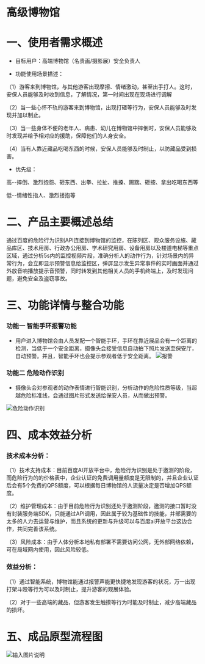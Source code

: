 # 高级博物馆

# 一、使用者需求概述

- 目标用户：高端博物馆（名贵画/摄影展）安全负责人

- 功能使用场景描述：

（1）游客来到博物馆，与其他游客出现摩擦、情绪激动，甚至出手打人。这时，安保人员能够及时收到信息，了解情况，第一时间出现在现场进行调解

（2）当一些心怀不轨的游客来到博物馆，出现打砸等行为，安保人员能够及时发现并加以制止。

（3）当一些身体不便的老年人、病患、幼儿在博物馆中摔倒时，安保人员能够及时发现并给予相对应的援助，保障他们的人身安全。

（4）当有人靠近藏品吃喝东西的时候，安保人员能够及时制止，以防藏品受到损害。

- 优先级：

高--摔倒、激烈抱怨、砸东西、出拳、拉扯、推搡、踢踹、砸按、拿出吃喝东西等 

低--情绪性指人、激烈搂抱等

# 二、产品主要概述总结
通过百度的危险行为识别API连接到博物馆的监控，在陈列区、观众服务设施、藏品库区、技术用房、行政办公用房、学术研究用房、设备用房以及楼道电梯等重点区域，通过分析5s内的监控视频片段，准确分析人的动作行为，针对场景内的异常行为，会立即显示预警信息给监控区，弹屏显示发生异常事件的实时画面并通过外放音响播放提示音预警，同时转发到其他相关人员的手机终端上，及时发现问题，避免安全及盗窃事故。

# 三、功能详情与整合功能
### 功能一  智能手环报警功能
* 用户进入博物馆会由人员发配一个智能手环，手环在靠近展品会有一个距离的检测，当低于一个安全距离，摄像头会接受信息自动拍下照片发送至保安厅，自动预警。并且，智能手环也会提示参观者低于安全距离。
![报警](https://images.gitee.com/uploads/images/2019/1112/135806_805091d9_1648159.png "报警.png")

### 功能二  危险动作识别
* 摄像头会对参观者的动作表情进行智能识别，分析动作的危险性质等级，当超越危险标准线，会通过图片形式发送给保安人员，从而做出预警。

![危险动作识别](https://images.gitee.com/uploads/images/2019/1112/140533_f223a7c9_1648159.png "表情.png")

# 四、成本效益分析
### 技术成本分析：

（1）技术支持成本：目前百度AI开放平台中，危险行为识别是处于邀测的阶段，而危险行为的的价格表中，企业认证的免费调用量额度是无限制的，并且企业认证后会有5个免费的QPS额度，可以根据每日博物馆的人流量决定是否增加QPS额度。

（2）维护管理成本：由于目前危险行为识别还处于邀测阶段，邀测的接口暂时没有封装服务端SDK，只能通过API调用，因此属于较为基础性的技能，并部需要的太多的人力去运营与维护，而且系统的更新与升级可以与百度ai开放平台这边合作，共同完善该系统。

（3）风险成本：由于人体分析本地私有部署不需要访问公网，无外部网络依赖，可在局域网内使用，因此风险较低。

### 效益分析：
（1）通过智能系统，博物馆能通过报警声能更快捷地发现游客的状况，万一出现打架斗殴等行为可以及时制止，提升游客的观展体验。

（2）对于一些高端的藏品，但游客发生触摸等行为时能及时制止，减少高端藏品的损坏。


# 五、成品原型流程图
![输入图片说明](https://images.gitee.com/uploads/images/2019/1112/175208_20d5009c_1831457.jpeg "图帮主3403050.jpg")
